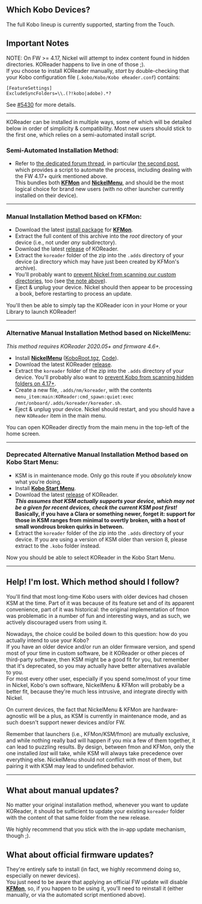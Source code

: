 ## Which Kobo Devices? 

The full Kobo lineup is currently supported, starting from the Touch.

## Important Notes
 
NOTE: On FW >= 4.17, Nickel will attempt to index content found in hidden directories. KOReader happens to live in one of those ;).  
If you choose to install KOReader manually, *start* by double-checking that your Kobo configuration file (`.kobo/Kobo/Kobo eReader.conf`) contains:

```
[FeatureSettings]
ExcludeSyncFolders=\\.(?!kobo|adobe).*?
```
See [#5430](https://github.com/koreader/koreader/issues/5430) for more details.

----

KOReader can be installed in multiple ways, some of which will be detailed below in order of simplicity & compatibility.
Most new users should stick to the first one, which relies on a semi-automated install script.

### Semi-Automated Installation Method:

- Refer to [the dedicated forum thread](https://www.mobileread.com/forums/showthread.php?t=314220), in particular [the second post](https://www.mobileread.com/forums/showpost.php?p=3797096&postcount=2), which provides a script to automate the process, including dealing with the FW 4.17+ quirk mentioned above.  
This bundles both [**KFMon**](https://github.com/NiLuJe/kfmon) and [**NickelMenu**](https://www.mobileread.com/forums/showthread.php?t=329525), and should be the most logical choice for brand new users (with no other launcher currently installed on their device).

----

### Manual Installation Method based on KFMon:

- Download the latest [install package](http://www.mobileread.com/forums/showthread.php?t=274231) for [**KFMon**](https://github.com/NiLuJe/kfmon).
- Extract the full content of this archive into the *root* directory of your device (i.e., not under *any* subdirectory).
- Download the latest [release](https://github.com/koreader/koreader/releases) of KOReader.
- Extract the `koreader` folder of the zip into the `.adds` directory of your device (a directory which may have just been created by KFMon's archive).
- You'll probably want to [prevent Nickel from scanning our custom directories](https://github.com/NiLuJe/kfmon/blob/812b7dc46eef92772c8a5f756a92a54e1c7f6c37/tools/install.sh#L85-L99), too (see [the note above](https://github.com/koreader/koreader/wiki/Installation-on-Kobo-devices#important-notes)).
- Eject & unplug your device. Nickel should then appear to be processing a book, before restarting to process an update.

You'll then be able to simply tap the KOReader icon in your Home or your Library to launch KOReader!

----

### Alternative Manual Installation Method based on NickelMenu:

*This method requires KOReader 2020.05+ and firmware 4.6+.*

- Install [**NickelMenu**](https://www.mobileread.com/forums/showthread.php?t=329525) ([KoboRoot.tgz](https://github.com/pgaskin/NickelMenu/releases/latest/download/KoboRoot.tgz), [Code](https://github.com/pgaskin/NickelMenu)).
- Download the latest KOReader [release](https://github.com/koreader/koreader/releases).
- Extract the `koreader` folder of the zip into the `.adds` directory of your device. You'll probably also want to [prevent Kobo from scanning hidden folders on 4.17+](#important-notes).
- Create a new file, `.adds/nm/koreader`, with the contents `menu_item:main:KOReader:cmd_spawn:quiet:exec /mnt/onboard/.adds/koreader/koreader.sh`.
- Eject & unplug your device. Nickel should restart, and you should have a new `KOReader` item in the main menu.

You can open KOReader directly from the main menu in the top-left of the home screen.

----

### Deprecated Alternative Manual Installation Method based on Kobo Start Menu:
- KSM is in maintenance mode. Only go this route if you *absolutely* know what you're doing.
- Install [**Kobo Start Menu**](https://www.mobileread.com/forums/showthread.php?t=293804).
- Download the latest [release](https://github.com/koreader/koreader/releases) of KOReader.  
***This assumes that KSM actually supports your device, which may not be a given for recent devices, check the current KSM post first!***  
**Basically, if you have a Clara or something newer, forget it: support for those in KSM ranges from minimal to overtly broken, with a host of small wondrous broken quirks in between.**
- Extract the `koreader` folder of the zip into the `.adds` directory of your device. If you are using a version of KSM older than version 8, please extract to the `.kobo` folder instead.

Now you should be able to select KOReader in the Kobo Start Menu.

----

## Help! I'm lost. Which method should I follow?

You'll find that most long-time Kobo users with older devices had chosen KSM at the time. Part of it was because of its feature set and of its apparent convenience, part of it was historical: the original implementation of fmon was problematic in a number of fun and interesting ways, and as such, we actively discouraged users from using it.

Nowadays, the choice could be boiled down to this question: how do you actually intend to use your Kobo?  
If you have an older device and/or run an older firmware version, and spend most of your time in custom software, be it KOReader or other pieces of third-party software, then KSM might be a good fit for you, but remember that it's deprecated, so you may actually have better alternatives available to you.  
For most every other user, especially if you spend some/most of your time in Nickel, Kobo's own software, NickelMenu & KFMon will probably be a better fit, because they're much less intrusive, and integrate directly with Nickel.

On current devices, the fact that NickelMenu & KFMon are hardware-agnostic will be a plus, as KSM is currently in maintenance mode, and as such doesn't support newer devices and/or FW.

Remember that launchers (i.e., KFMon/KSM/fmon) are mutually exclusive, and while nothing really bad will happen if you mix a few of them together, it can lead to puzzling results. By design, between fmon and KFMon, only the one installed *last* will take, while KSM will always take precedence over everything else. NickelMenu should not conflict with most of them, but pairing it with KSM may lead to undefined behavior.

----

## What about manual updates?

No matter your original installation method, whenever you want to update KOReader, it should be sufficient to update your existing `koreader` folder with the content of that same folder from the new release.

We highly recommend that you stick with the in-app update mechanism, though ;).

## What about official firmware updates?

They're entirely safe to install (in fact, we highly recommend doing so, especially on newer devices).  
You just need to be aware that applying an official FW update will disable [**KFMon**](https://github.com/NiLuJe/kfmon), so, if you happen to be using it, you'll need to reinstall it (either manually, or via the automated script mentioned above).
